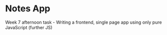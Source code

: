 # Notes App

Week 7 afternoon task - Writing a frontend, single page app using only pure JavaScript (further JS)
